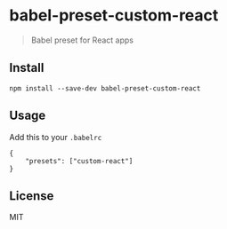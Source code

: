 # babel-preset-custom-react

> Babel preset for React apps

## Install

```
npm install --save-dev babel-preset-custom-react
```

## Usage

Add this to your `.babelrc`

```
{
	"presets": ["custom-react"]
}
```

## License

MIT
